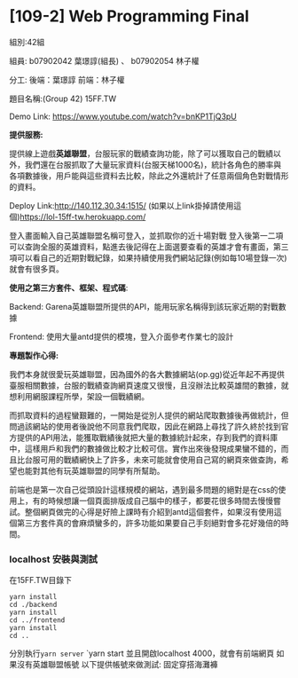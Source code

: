 # [109-2] Web Programming Final

組別:42組

組員: b07902042 葉璟諄(組長) 、 b07902054 林子權

分工:
後端：葉璟諄
前端：林子權

題目名稱:(Group 42) 15FF.TW

Demo Link: https://www.youtube.com/watch?v=bnKP1TjQ3pU

**提供服務:**

 提供線上遊戲**英雄聯盟**，台服玩家的戰績查詢功能，除了可以獲取自己的戰績以外，我們還在台服抓取了大量玩家資料(台服天梯1000名)，統計各角色的勝率與各項數據後，用戶能與這些資料去比較，除此之外還統計了任意兩個角色對戰情形的資料。
 
Deploy Link:http://140.112.30.34:1515/
(如果以上link掛掉請使用這個)https://lol-15ff-tw.herokuapp.com/

登入畫面輸入自己英雄聯盟名稱可登入，並抓取你的近十場對戰
登入後第一二項可以查詢全服的英雄資料，點進去後記得在上面選要查看的英雄才會有畫面，第三項可以看自己的近期對戰紀錄，如果持續使用我們網站記錄(例如每10場登錄一次)就會有很多頁。

**使用之第三方套件、框架、程式碼**:

Backend:  Garena英雄聯盟所提供的API，能用玩家名稱得到該玩家近期的對戰數據

Frontend: 使用大量antd提供的模塊，登入介面參考作業七的設計

**專題製作心得:**

我們本身就很愛玩英雄聯盟，因為國外的各大數據網站(op.gg)從近年起不再提供臺服相關數據，台服的戰績查詢網頁速度又很慢，且沒辦法比較英雄間的數據，就想利用網服課程所學，架設一個戰績網。

而抓取資料的過程蠻艱難的，一開始是從別人提供的網站爬取數據後再做統計，但問過該網站的使用者後說他不同意我們爬取，因此在網路上尋找了許久終於找到官方提供的API用法，能獲取戰績後就把大量的數據統計起來，存到我們的資料庫中，這樣用戶和我們的數據做比較才比較可信。實作出來後發現成果蠻不錯的，而且比台服可用的戰績網快上了許多，未來可能就會使用自己寫的網頁來做查詢，希望也能對其他有玩英雄聯盟的同學有所幫助。

前端也是第一次自己從頭設計這樣規模的網站，遇到最多問題的絕對是在css的使用上，有的時候想讓一個頁面排版成自己腦中的樣子，都要花很多時間去慢慢嘗試。整個網頁做完的心得是好險上課時有介紹到antd這個套件，如果沒有使用這個第三方套件真的會麻煩蠻多的，許多功能如果要自己手刻絕對會多花好幾倍的時間。
### localhost 安裝與測試
在15FF.TW目錄下
```
yarn install
cd ./backend
yarn install
cd ../frontend
yarn install
cd ..
```
分別執行`yarn server` `yarn start
並且開啟localhost 4000，就會有前端網頁
如果沒有英雄聯盟帳號 以下提供帳號來做測試:
固定穿搭海灘褲

